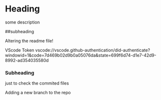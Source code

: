 # Heading

some description


##subheading 

Altering the readme file!

VScode Token  vscode://vscode.github-authentication/did-authenticate?windowid=1&code=7d469b02d9b0a05076da&state=699f6d74-d1e7-42d9-8992-ad354035580d


### Subheading 

just to check the commited files


Adding a new branch to the repo